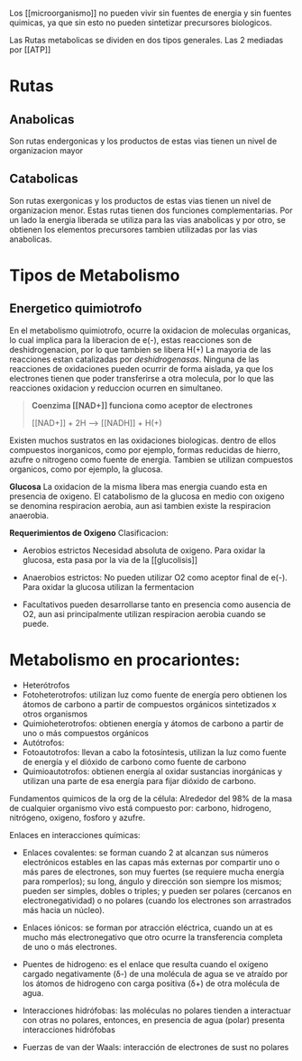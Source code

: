 Los [[microorganismo]] no pueden vivir sin fuentes de energia y sin fuentes quimicas, ya que sin esto no pueden sintetizar precursores biologicos.

Las Rutas metabolicas se dividen en dos tipos generales. Las 2 mediadas por [[ATP]]

# Rutas
## Anabolicas
Son rutas endergonicas y los productos de estas vias tienen un nivel de organizacion mayor

## Catabolicas
Son rutas exergonicas y los productos de estas vias tienen un nivel de organizacion menor.
	Estas rutas tienen dos funciones complementarias. Por un lado la energia liberada se utiliza para las vias anabolicas y por otro, se obtienen los elementos precursores tambien utilizadas por las vias anabolicas.
# Tipos de Metabolismo

## Energetico quimiotrofo
En el metabolismo quimiotrofo, ocurre la oxidacion de moleculas organicas, lo cual implica para la liberacion de e(-), estas reacciones son de deshidrogenacion, por lo que tambien se libera H(+)
 La mayoria de las reacciones estan catalizadas por *deshidrogenasas*.
 Ninguna de las reacciones de oxidaciones pueden ocurrir de forma aislada, ya que los electrones tienen que poder transferirse a otra molecula, por lo que las reacciones oxidacion y reduccion ocurren en simultaneo.

 >**Coenzima [[NAD+]] funciona como aceptor de electrones**
 >
> [[NAD+]] + 2H --> [[NADH]] + H(+)

Existen muchos sustratos en las oxidaciones biologicas. dentro de ellos compuestos inorganicos, como por ejemplo, formas reducidas de hierro, azufre o nitrogeno como fuente de energia.
Tambien se utilizan compuestos organicos, como por ejemplo, la glucosa.

**Glucosa**
La oxidacion de la misma libera mas energia cuando esta en presencia de oxigeno.
El catabolismo de la glucosa en medio con oxigeno se denomina respiracion aerobia, aun asi tambien existe la respiracion anaerobia.

**Requerimientos de Oxigeno**
Clasificacion:
- Aerobios estrictos 
	Necesidad absoluta de oxigeno.
	Para oxidar la glucosa, esta pasa por la via de la [[glucolisis]]

- Anaerobios estrictos:
	No pueden utilizar O2 como aceptor final de e(-).
	Para oxidar la glucosa utilizan la fermentacion

- Facultativos
	pueden desarrollarse tanto en presencia como ausencia de O2,
	aun asi principalmente utilizan respiracion aerobia cuando se puede.


# Metabolismo en procariontes:

-   Heterótrofos 
-   Fotoheterotrofos: utilizan luz como fuente de energía pero obtienen los átomos de carbono a partir de compuestos orgánicos sintetizados x otros organismos
-   Quimioheterotrofos: obtienen energía y átomos de carbono a partir de uno o más compuestos orgánicos
-   Autótrofos:
-   Fotoautotrofos: llevan a cabo la fotosíntesis, utilizan la luz como fuente de energía y el dióxido de carbono como fuente de carbono
-   Quimioautotrofos: obtienen energía al oxidar sustancias inorgánicas y utilizan una parte de esa energía para fijar dióxido de carbono.
    

Fundamentos quimicos de la org de la célula: Alrededor del 98% de la masa de cualquier organismo vivo está compuesto por: carbono, hidrogeno, nitrógeno, oxigeno, fosforo y azufre.

Enlaces en interacciones químicas:

-   Enlaces covalentes: se forman cuando 2 at alcanzan sus números electrónicos estables en las capas más externas por compartir uno o más pares de electrones, son muy fuertes (se requiere mucha energía para romperlos); su long, ángulo y dirección son siempre los mismos; pueden ser simples, dobles o triples; y pueden ser polares (cercanos en electronegatividad) o no polares (cuando los electrones son arrastrados más hacia un núcleo).
    
-   Enlaces iónicos: se forman por atracción eléctrica, cuando un at es mucho más electronegativo que otro ocurre la transferencia completa de uno o más electrones. 
    
-   Puentes de hidrogeno: es el enlace que resulta cuando el oxígeno cargado negativamente (δ-) de una molécula de agua se ve atraído por los átomos de hidrogeno con carga positiva (δ+) de otra molécula de agua.
    
-   Interacciones hidrófobas: las moléculas no polares tienden a interactuar con otras no polares, entonces, en presencia de agua (polar) presenta interacciones hidrófobas
    
-   Fuerzas de van der Waals: interacción de electrones de sust no polares